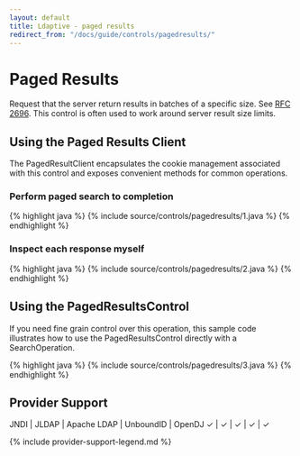 ```yaml
---
layout: default
title: Ldaptive - paged results
redirect_from: "/docs/guide/controls/pagedresults/"
---
```


# Paged Results

Request that the server return results in batches of a specific size. See [RFC 2696](http://www.ietf.org/rfc/rfc2696.txt). This control is often used to work around server result size limits.

## Using the Paged Results Client

The PagedResultClient encapsulates the cookie management associated with this control and exposes convenient methods for common operations.

### Perform paged search to completion

{% highlight java %}
{% include source/controls/pagedresults/1.java %}
{% endhighlight %}

### Inspect each response myself

{% highlight java %}
{% include source/controls/pagedresults/2.java %}
{% endhighlight %}

## Using the PagedResultsControl

If you need fine grain control over this operation, this sample code illustrates how to use the PagedResultsControl directly with a SearchOperation.

{% highlight java %}
{% include source/controls/pagedresults/3.java %}
{% endhighlight %}

## Provider Support

JNDI | JLDAP | Apache LDAP | UnboundID | OpenDJ
✓    | ✓     | ✓           | ✓         | ✓

{% include provider-support-legend.md %}

